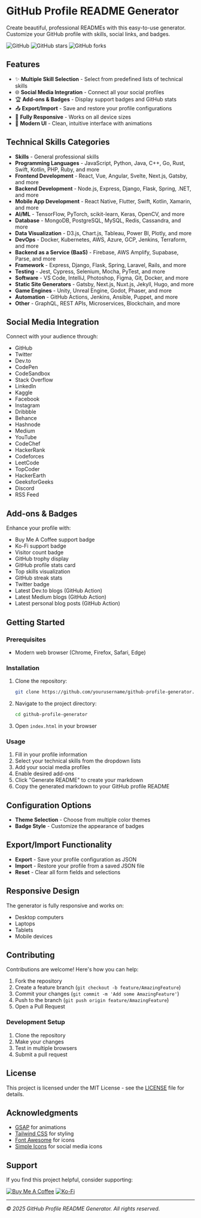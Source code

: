 # GitHub Profile README Generator

Create beautiful, professional READMEs with this easy-to-use generator. Customize your GitHub profile with skills, social links, and badges.

![GitHub](https://img.shields.io/github/license/yourusername/github-profile-generator)
![GitHub stars](https://img.shields.io/github/stars/yourusername/github-profile-generator)
![GitHub forks](https://img.shields.io/github/forks/yourusername/github-profile-generator)

## Features

- ✨ **Multiple Skill Selection** - Select from predefined lists of technical skills
- 🌐 **Social Media Integration** - Connect all your social profiles
- 🏆 **Add-ons & Badges** - Display support badges and GitHub stats
- 📤 **Export/Import** - Save and restore your profile configurations
- 📱 **Fully Responsive** - Works on all device sizes
- 🎨 **Modern UI** - Clean, intuitive interface with animations

## Technical Skills Categories

- **Skills** - General professional skills
- **Programming Languages** - JavaScript, Python, Java, C++, Go, Rust, Swift, Kotlin, PHP, Ruby, and more
- **Frontend Development** - React, Vue, Angular, Svelte, Next.js, Gatsby, and more
- **Backend Development** - Node.js, Express, Django, Flask, Spring, .NET, and more
- **Mobile App Development** - React Native, Flutter, Swift, Kotlin, Xamarin, and more
- **AI/ML** - TensorFlow, PyTorch, scikit-learn, Keras, OpenCV, and more
- **Database** - MongoDB, PostgreSQL, MySQL, Redis, Cassandra, and more
- **Data Visualization** - D3.js, Chart.js, Tableau, Power BI, Plotly, and more
- **DevOps** - Docker, Kubernetes, AWS, Azure, GCP, Jenkins, Terraform, and more
- **Backend as a Service (BaaS)** - Firebase, AWS Amplify, Supabase, Parse, and more
- **Framework** - Express, Django, Flask, Spring, Laravel, Rails, and more
- **Testing** - Jest, Cypress, Selenium, Mocha, PyTest, and more
- **Software** - VS Code, IntelliJ, Photoshop, Figma, Git, Docker, and more
- **Static Site Generators** - Gatsby, Next.js, Nuxt.js, Jekyll, Hugo, and more
- **Game Engines** - Unity, Unreal Engine, Godot, Phaser, and more
- **Automation** - GitHub Actions, Jenkins, Ansible, Puppet, and more
- **Other** - GraphQL, REST APIs, Microservices, Blockchain, and more

## Social Media Integration

Connect with your audience through:
- GitHub
- Twitter
- Dev.to
- CodePen
- CodeSandbox
- Stack Overflow
- LinkedIn
- Kaggle
- Facebook
- Instagram
- Dribbble
- Behance
- Hashnode
- Medium
- YouTube
- CodeChef
- HackerRank
- Codeforces
- LeetCode
- TopCoder
- HackerEarth
- GeeksforGeeks
- Discord
- RSS Feed

## Add-ons & Badges

Enhance your profile with:
- Buy Me A Coffee support badge
- Ko-Fi support badge
- Visitor count badge
- GitHub trophy display
- GitHub profile stats card
- Top skills visualization
- GitHub streak stats
- Twitter badge
- Latest Dev.to blogs (GitHub Action)
- Latest Medium blogs (GitHub Action)
- Latest personal blog posts (GitHub Action)

## Getting Started

### Prerequisites

- Modern web browser (Chrome, Firefox, Safari, Edge)

### Installation

1. Clone the repository:
   ```bash
   git clone https://github.com/yourusername/github-profile-generator.git
   ```

2. Navigate to the project directory:
   ```bash
   cd github-profile-generator
   ```

3. Open `index.html` in your browser

### Usage

1. Fill in your profile information
2. Select your technical skills from the dropdown lists
3. Add your social media profiles
4. Enable desired add-ons
5. Click "Generate README" to create your markdown
6. Copy the generated markdown to your GitHub profile README

## Configuration Options

- **Theme Selection** - Choose from multiple color themes
- **Badge Style** - Customize the appearance of badges

## Export/Import Functionality

- **Export** - Save your profile configuration as JSON
- **Import** - Restore your profile from a saved JSON file
- **Reset** - Clear all form fields and selections

## Responsive Design

The generator is fully responsive and works on:
- Desktop computers
- Laptops
- Tablets
- Mobile devices

## Contributing

Contributions are welcome! Here's how you can help:

1. Fork the repository
2. Create a feature branch (`git checkout -b feature/AmazingFeature`)
3. Commit your changes (`git commit -m 'Add some AmazingFeature'`)
4. Push to the branch (`git push origin feature/AmazingFeature`)
5. Open a Pull Request

### Development Setup

1. Clone the repository
2. Make your changes
3. Test in multiple browsers
4. Submit a pull request

## License

This project is licensed under the MIT License - see the [LICENSE](LICENSE) file for details.

## Acknowledgments

- [GSAP](https://greensock.com/gsap/) for animations
- [Tailwind CSS](https://tailwindcss.com/) for styling
- [Font Awesome](https://fontawesome.com/) for icons
- [Simple Icons](https://simpleicons.org/) for social media icons

## Support

If you find this project helpful, consider supporting:

[![Buy Me A Coffee](https://cdn.buymeacoffee.com/buttons/v2/default-yellow.png)](https://www.buymeacoffee.com)
[![Ko-Fi](https://cdn.ko-fi.com/cdn/kofi3.png?v=3)](https://ko-fi.com)

---

*© 2025 GitHub Profile README Generator. All rights reserved.*
```

